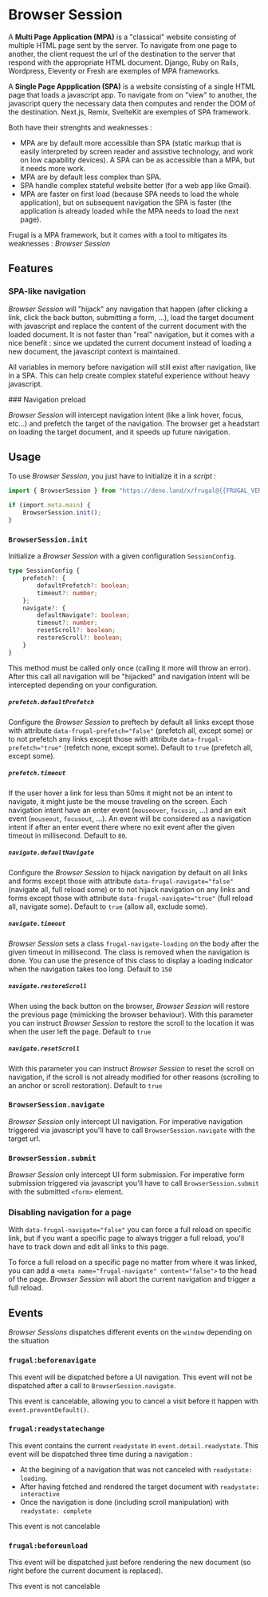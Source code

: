 # Browser Session

A **Multi Page Application (MPA)** is a "classical" website consisting of multiple HTML page sent by the server. To navigate from one page to another, the client request the url of the destination to the server that respond with the appropriate HTML document. Django, Ruby on Rails, Wordpress, Eleventy or Fresh are exemples of MPA frameworks.

A **Single Page Appplication (SPA)** is a website consisting of a single HTML page that loads a javascript app. To navigate from on "view" to another, the javascript query the necessary data then computes and render the DOM of the destination. Next.js, Remix, SvelteKit are exemples of SPA framework.

Both have their strenghts and weaknesses :

- MPA are by default more accessible than SPA (static markup that is easily interpreted by screen reader and assistive technology, and work on low capability devices). A SPA can be as accessible than a MPA, but it needs more work.
- MPA are by default less complex than SPA.
- SPA handle complex stateful website better (for a web app like Gmail).
- MPA are faster on first load (because SPA needs to load the whole application), but on subsequent navigation the SPA is faster (the application is already loaded while the MPA needs to load the next page).

Frugal is a MPA framework, but it comes with a tool to mitigates its weaknesses : _Browser Session_

## Features

### SPA-like navigation

_Browser Session_ will "hijack" any navigation that happen (after clicking a link, click the back button, submitting a form, ...), load the target document with javascript and replace the content of the current document with the loaded document. It is not faster than "real" navigation, but it comes with a nice benefit : since we updated the current document instead of loading a new document, the javascript context is maintained.

All variables in memory before navigation will still exist after navigation, like in a SPA. This can help create complex stateful experience without heavy javascript.

### Navigation preload

_Browser Session_ will intercept navigation intent (like a link hover, focus, etc...) and prefetch the target of the navigation. The browser get a headstart on loading the target document, and it speeds up future navigation.

## Usage

To use _Browser Session_, you just have to initialize it in a _script_ :

```ts filename=session.script.ts
import { BrowserSession } from "https://deno.land/x/frugal@{{FRUGAL_VERSION}}/runtime/session.ts";

if (import.meta.main) {
    BrowserSession.init();
}
```

### `BrowserSession.init`

Initialize a _Browser Session_ with a given configuration `SessionConfig`.

```ts
type SessionConfig {
    prefetch?: {
        defaultPrefetch?: boolean;
        timeout?: number;
    };
    navigate?: {
        defaultNavigate?: boolean;
        timeout?: number;
        resetScroll?: boolean;
        restoreScroll?: boolean;
    }
}
```

This method must be called only once (calling it more will throw an error). After this call all navigation will be "hijacked" and navigation intent will be intercepted depending on your configuration.

##### `prefetch.defaultPrefetch`

Configure the _Browser Session_ to preftech by default all links except those with attribute `data-frugal-prefetch="false"` (prefetch all, except some) or to not prefetch any links except those with attribute `data-frugal-prefetch="true"` (refetch none, except some). Default to `true` (prefetch all, except some).

##### `prefetch.timeout`

If the user hover a link for less than 50ms it might not be an intent to navigate, it might juste be the mouse traveling on the screen. Each navigation intent have an enter event (`mouseover`, `focusin`, ...) and an exit event (`mouseout`, `focusout`, ...). An event will be considered as a navigation intent if after an enter event there where no exit event after the given timeout in millisecond. Default to `80`.

##### `navigate.defaultNavigate`

Configure the _Browser Session_ to hijack navigation by default on all links and forms except those with attribute `data-frugal-navigate="false"` (navigate all, full reload some) or to not hijack navigation on any links and forms except those with attribute `data-frugal-navigate="true"` (full reload all, navigate some). Default to `true` (allow all, exclude some).

##### `navigate.timeout`

_Browser Session_ sets a class `frugal-navigate-loading` on the body after the given timeout in millisecond. The class is removed when the navigation is done. You can use the presence of this class to display a loading indicator when the navigation takes too long. Default to `150`

##### `navigate.restoreScroll`

When using the back button on the browser, _Browser Session_ will restore the previous page (mimicking the browser behaviour). With this parameter you can instruct _Browser Session_ to restore the scroll to the location it was when the user left the page. Default to `true`

##### `navigate.resetScroll`

With this parameter you can instruct _Browser Session_ to reset the scroll on navigation, if the scroll is not already modified for other reasons (scrolling to an anchor or scroll restoration). Default to `true`

### `BrowserSession.navigate`

_Browser Session_ only intercept UI navigation. For imperative navigation triggered via javascript you'll have to call `BrowserSession.navigate` with the target url.

### `BrowserSession.submit`

_Browser Session_ only intercept UI form submission. For imperative form submission triggered via javascript you'll have to call `BrowserSession.submit` with the submitted `<form>` element.

### Disabling navigation for a page

With `data-frugal-navigate="false"` you can force a full reload on specific link, but if you want a specific page to always trigger a full reload, you'll have to track down and edit all links to this page.

To force a full reload on a specific page no matter from where it was linked, you can add a `<meta name="frugal-navigate" content="false">` to the head of the page. _Browser Session_ will abort the current navigation and trigger a full reload.

## Events

_Browser Sessions_ dispatches different events on the `window` depending on the situation

### `frugal:beforenavigate`

This event will be dispatched before a UI navigation. This event will not be dispatched after a call to `BrowserSession.navigate`.

This event is cancelable, allowing you to cancel a visit before it happen with `event.preventDefault()`.

### `frugal:readystatechange`

This event contains the current `readystate` in `event.detail.readystate`. This event will be dispatched three time during a navigation :

- At the begining of a navigation that was not canceled with `readystate: loading`.
- After having fetched and rendered the target document with `readystate: interactive`
- Once the navigation is done (including scroll manipulation) with `readystate: complete`

This event is not cancelable

### `frugal:beforeunload`

This event will be dispatched just before rendering the new document (so right before the current document is replaced).

This event is not cancelable
